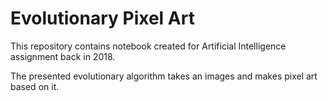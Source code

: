 # Evolutionary Pixel Art

This repository contains notebook created for Artificial Intelligence assignment back in 2018.

The presented evolutionary algorithm takes an images and makes pixel art based on it.
